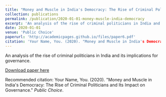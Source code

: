 ```yaml
---
title: "Money and Muscle in India's Democracy: The Rise of Criminal Politicians and Its Impact on Governance"
collection: publications
permalink: /publication/2020-01-01-money-muscle-india-democracy
excerpt: 'An analysis of the rise of criminal politicians in India and its implications for governance.'
date: 2020-01-01
venue: 'Public Choice'
paperurl: 'http://academicpages.github.io/files/paper6.pdf'
citation: 'Your Name, You. (2020). "Money and Muscle in India's Democracy: The Rise of Criminal Politicians and Its Impact on Governance." <i>Public Choice</i>.'
---
```

An analysis of the rise of criminal politicians in India and its implications for governance.

[Download paper here](http://academicpages.github.io/files/paper6.pdf)

Recommended citation: Your Name, You. (2020). "Money and Muscle in India's Democracy: The Rise of Criminal Politicians and Its Impact on Governance." <i>Public Choice</i>.
